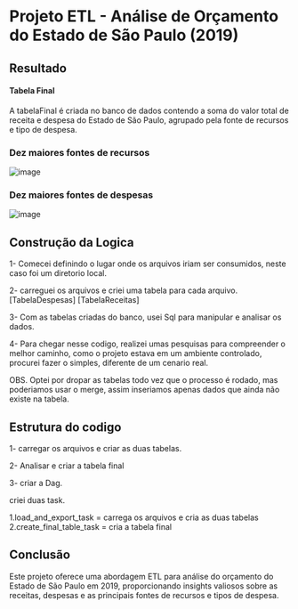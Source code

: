 # Projeto ETL - Análise de Orçamento do Estado de São Paulo (2019)

## Resultado 
#### Tabela Final
A tabelaFinal é criada no banco de dados contendo a soma do valor total de receita e despesa do Estado de São Paulo, agrupado pela fonte de recursos e tipo de despesa.

### Dez maiores fontes de recursos
![image](https://github.com/linharesbruno/teste-engenheirodados-esfera/assets/131724502/2d7237a6-82a3-4017-b798-803606712179)

### Dez maiores fontes de despesas
![image](https://github.com/linharesbruno/teste-engenheirodados-esfera/assets/131724502/3e1cb63d-5167-4f79-a99a-8b2eb15b2088)

## Construção da Logica 
1- Comecei definindo o lugar onde os arquivos iriam ser consumidos, neste caso foi um diretorio local.

2- carreguei os arquivos e criei uma tabela para cada arquivo.
   [TabelaDespesas]
   [TabelaReceitas] 
   
3- Com as tabelas criadas do banco, usei Sql para manipular e analisar os dados.

4- Para chegar nesse codigo, realizei umas pesquisas para compreender o melhor caminho, como o projeto estava em um ambiente controlado, procurei fazer o simples, diferente de um cenario real.

OBS. Optei por dropar as tabelas todo vez que o processo é rodado, mas poderiamos usar o merge, assim inseriamos apenas dados que ainda não existe na tabela.

## Estrutura do codigo

1- carregar os arquivos e criar as duas tabelas.

2- Analisar e criar a tabela final

3- criar a Dag.

   criei duas task.

   1.load_and_export_task = carrega os arquivos e cria as duas tabelas
   2.create_final_table_task = cria a tabela final

 
## Conclusão
Este projeto oferece uma abordagem ETL para análise do orçamento do Estado de São Paulo em 2019, proporcionando insights valiosos sobre as receitas, despesas e as principais fontes de recursos e tipos de despesa. 




